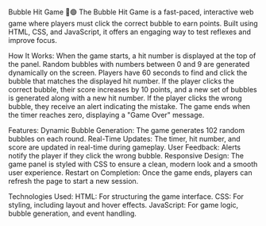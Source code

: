 Bubble Hit Game 🎯🟢
The Bubble Hit Game is a fast-paced, interactive web game where players must click the correct bubble to earn points. Built using HTML, CSS, and JavaScript, it offers an engaging way to test reflexes and improve focus.

How It Works:
When the game starts, a hit number is displayed at the top of the panel.
Random bubbles with numbers between 0 and 9 are generated dynamically on the screen.
Players have 60 seconds to find and click the bubble that matches the displayed hit number.
If the player clicks the correct bubble, their score increases by 10 points, and a new set of bubbles is generated along with a new hit number.
If the player clicks the wrong bubble, they receive an alert indicating the mistake.
The game ends when the timer reaches zero, displaying a "Game Over" message.

Features:
Dynamic Bubble Generation: The game generates 102 random bubbles on each round.
Real-Time Updates: The timer, hit number, and score are updated in real-time during gameplay.
User Feedback: Alerts notify the player if they click the wrong bubble.
Responsive Design: The game panel is styled with CSS to ensure a clean, modern look and a smooth user experience.
Restart on Completion: Once the game ends, players can refresh the page to start a new session.

Technologies Used:
HTML: For structuring the game interface.
CSS: For styling, including layout and hover effects.
JavaScript: For game logic, bubble generation, and event handling.
